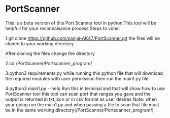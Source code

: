 # PortScanner
This is a beta version of this Port Scanner tool in python.This tool will be helpfull for your reconnaisance process
Steps to vone:

1:git clone https://github.com/sanjai-AK47/PortScanner.git
the files will be cloned to your working directory.

After cloning the files change the directory

2.cd /PortScanner/Portscanner_program/

3:python3 requirements.py
while running this python file that will download the required modules with user permission.then run the main1.py file 

4:python3 main1.py --help
Run this in terminal and that will show how to use PortScanner tool 
this tool can scan port that ranges you gave and the output is returned in txt,json or in csv format as user desires
Note:
when your going run the main1.py and when passing a file to scan that file must be in the same working  directory(/PortScanner/Portscanner_program/)
